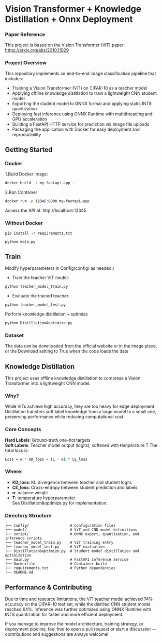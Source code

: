 # Vision Transformer + Knowledge Distillation + Onnx Deployment

### Paper Reference
This project is based on the Vision Transformer (ViT) paper:
https://arxiv.org/abs/2010.11929

### Project Overview
This repository implements an end-to-end image classification pipeline that includes:

- Training a Vision Transformer (ViT) on CIFAR-10 as a teacher model
- Applying offline knowledge distillation to train a lightweight CNN student model
- Exporting the student model to ONNX format and applying static INT8 quantization
- Deploying fast inference using ONNX Runtime with multithreading and GPU acceleration
- Building a FastAPI HTTP service for prediction via image file uploads
- Packaging the application with Docker for easy deployment and reproducibility



## Getting Started
### Docker
1.Build Docker image:
```bash
docker build -t my-fastapi-app .
```
2.Run Container
```bash
docker run -p 12345:8000 my-fastapi-app
```
Access the API at: http://localhost:12345


### Without Docker
```
pip install -r requirements.txt
```
```
python main.py
```

## Train
Modify hyperparameters in Config/config/ as needed.\
- Train the teacher ViT model:
``` bash
python teacher_model_train.py
```
- Evaluate the trained teacher:
```bash
python teacher_model_test.py
```
Perform knowledge distillation + optimize
```bash
python Distillation&optimize.py
```
### Dataset
The data can be downloaded from the official website or in the image place, or the Download setting to True when the code loads the data


## Knowledge Distillation
This project uses offline knowledge distillation to compress a Vision Transformer into a lightweight CNN model.

### Why?
While ViTs achieve high accuracy, they are too heavy for edge deployment. Distillation transfers soft label knowledge from a large model to a small one, preserving performance while reducing computational cost.

### Core Concepts
**Hard Labels**: Ground-truth one-hot targets\
**Soft Labels**: Teacher model output (logits), softened with temperature T
The total loss is:
```bash
Loss = α * KD_loss + (1 - α) * CE_loss
```
### Where:
- **KD_loss**: KL divergence between teacher and student logits
- **CE_loss**: Cross-entropy between student prediction and labels
- **α**: balance weight
- **T**: temperature hyperparameter\
See Distillation&optimize.py for implementation.

### Directory Structure 
```
├── Config/                   # Configuration files
├── model/                    # ViT and CNN model definitions
├── script/                   # ONNX export, quantization, and inference scripts
├── teacher_model_train.py    # ViT training entry
├── teacher_model_test.py     # ViT evaluation
├── Distillation&optimize.py  # Student model distillation and optimization
├── main.py                   # FastAPI inference service
├── Dockerfile                # Container build
├── requirements.txt          # Python dependencies
└── README.md
```
## Performance & Contributing
Due to time and resource limitations, the ViT teacher model achieved 74% accuracy on the CIFAR-10 test set, while the distilled CNN student model reached 64%. Inference was further optimized using ONNX Runtime with INT8 quantization for faster and more efficient deployment.

If you manage to improve the model architecture, training strategy, or deployment pipeline, feel free to open a pull request or start a discussion — contributions and suggestions are always welcome!

